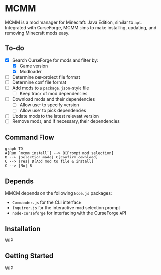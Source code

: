 # MCMM

MCMM is a mod manager for Minecraft: Java Edition, similar to `apt`.
Integrated with CurseForge, MCMM aims to make installing, updating, and removing Minecraft mods easy.

## To-do

- [x] Search CurseForge for mods and filter by:
    - [x] Game version
    - [x] Modloader
- [ ] Determine per-project file format
- [ ] Determine conf file format
- [ ] Add mods to a `package.json`-style file
    - [ ] Keep track of mod dependencies
- [ ] Download mods and their dependencies
    - [ ] Allow user to specify version
    - [ ] Allow user to pick dependencies
- [ ] Update mods to the latest relevant version
- [ ] Remove mods, and if necessary, their dependencies

## Command Flow

```mermaid
graph TD
A[Run `mcmm install`] --> B[Prompt mod selection]
B --> |Selection made| C[Confirm download]
C --> |Yes| D[Add mod to file & install]
C --> |No| B
```

## Depends

MMCM depends on the following `Node.js` packages:

- `Commander.js` for the CLI interface
- `Inquirer.js` for the interactive mod selection prompt
- `node-curseforge` for interfacing with the CurseForge API

## Installation

WIP

## Getting Started

WIP